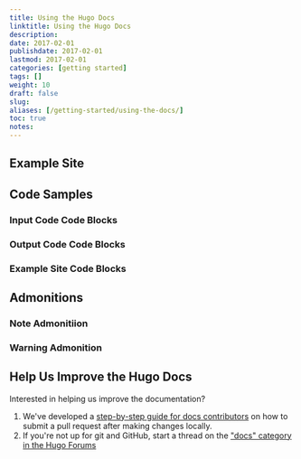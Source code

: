 ```yaml
---
title: Using the Hugo Docs
linktitle: Using the Hugo Docs
description:
date: 2017-02-01
publishdate: 2017-02-01
lastmod: 2017-02-01
categories: [getting started]
tags: []
weight: 10
draft: false
slug:
aliases: [/getting-started/using-the-docs/]
toc: true
notes:
---
```


## Example Site

## Code Samples

### Input Code Code Blocks

### Output Code Code Blocks

### Example Site Code Blocks

## Admonitions

### Note Admonitiion

### Warning Admonition

## Help Us Improve the Hugo Docs

Interested in helping us improve the documentation?

1. We've developed a [step-by-step guide for docs contributors][] on how to submit a pull request after making changes locally.
2. If you're not up for git and GitHub, start a thread on the ["docs" category in the Hugo Forums][]

["docs" category in the Hugo Forums]: https://discuss.gohugo.io/c/feature
[step-by-step guide for docs contributors]: /contribute-to-hugo//contribute-to-hugo/contribute-to-the-hugo-docs/